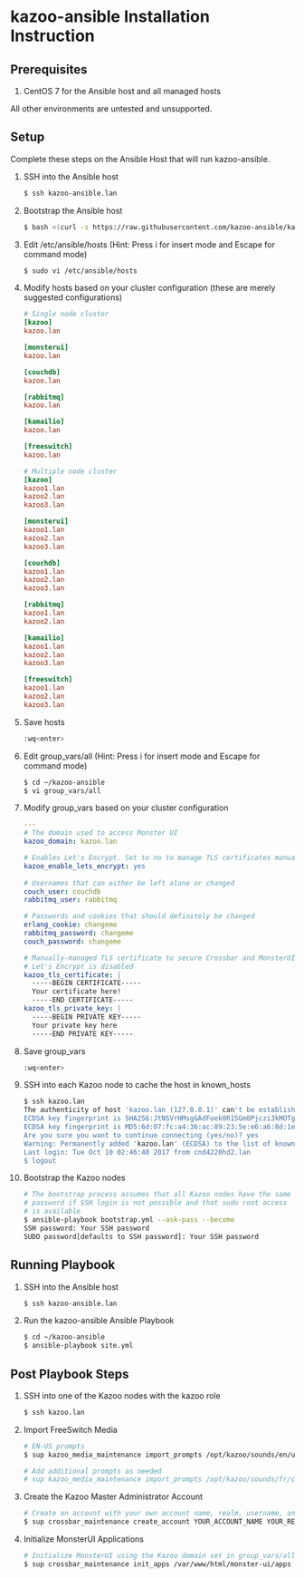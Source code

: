 # kazoo-ansible Installation Instruction

## Prerequisites
1. CentOS 7 for the Ansible host and all managed hosts

All other environments are untested and unsupported.

## Setup
Complete these steps on the Ansible Host that will run kazoo-ansible.

1. SSH into the Ansible host
   ```bash
   $ ssh kazoo-ansible.lan
   ```
2. Bootstrap the Ansible host
   ```bash
   $ bash <(curl -s https://raw.githubusercontent.com/kazoo-ansible/kazoo-ansible/master/ansible_host_bootstrap.sh)
   ```
3. Edit /etc/ansible/hosts (Hint: Press i for insert mode and Escape for command mode)
   ```bash
   $ sudo vi /etc/ansible/hosts
   ```
4. Modify hosts based on your cluster configuration (these are merely suggested configurations)
   ```ini
   # Single node cluster
   [kazoo]
   kazoo.lan
   
   [monsterui]
   kazoo.lan
   
   [couchdb]
   kazoo.lan
   
   [rabbitmq]
   kazoo.lan
   
   [kamailio]
   kazoo.lan
   
   [freeswitch]
   kazoo.lan
   
   # Multiple node cluster
   [kazoo]
   kazoo1.lan
   kazoo2.lan
   kazoo3.lan
   
   [monsterui]
   kazoo1.lan
   kazoo2.lan
   kazoo3.lan
   
   [couchdb]
   kazoo1.lan
   kazoo2.lan
   kazoo3.lan
   
   [rabbitmq]
   kazoo1.lan
   kazoo2.lan
   
   [kamailio]
   kazoo1.lan
   kazoo2.lan
   kazoo3.lan
   
   [freeswitch]
   kazoo1.lan
   kazoo2.lan
   kazoo3.lan
   ```
5. Save hosts
   ```bash
   :wq<enter>
   ```
6. Edit group_vars/all (Hint: Press i for insert mode and Escape for command mode)
   ```bash
   $ cd ~/kazoo-ansible
   $ vi group_vars/all
   ```
7. Modify group_vars based on your cluster configuration
   ```yaml
   ---
   # The domain used to access Monster UI
   kazoo_domain: kazoo.lan
   
   # Enables Let's Encrypt. Set to no to manage TLS certificates manually
   kazoo_enable_lets_encrypt: yes
    
   # Usernames that can either be left alone or changed
   couch_user: couchdb
   rabbitmq_user: rabbitmq
   
   # Passwords and cookies that should definitely be changed
   erlang_cookie: changeme
   rabbitmq_password: changeme
   couch_password: changeme
   
   # Manually-managed TLS certificate to secure Crossbar and MonsterUI if 
   # Let's Encrypt is disabled
   kazoo_tls_certificate: |
     -----BEGIN CERTIFICATE-----
     Your certificate here!
     -----END CERTIFICATE-----
   kazoo_tls_private_key: |
     -----BEGIN PRIVATE KEY-----
     Your private key here
     -----END PRIVATE KEY-----
   ```
8. Save group_vars
   ```bash
   :wq<enter>
   ```
9. SSH into each Kazoo node to cache the host in known_hosts
   ```bash
   $ ssh kazoo.lan
   The authenticity of host 'kazoo.lan (127.0.0.1)' can't be established.
   ECDSA key fingerprint is SHA256:JtNSVrHMsgGAdFoek0R15Gm0Pjczi3kMOTgNSic0dq4.
   ECDSA key fingerprint is MD5:6d:07:fc:a4:36:ac:89:23:5e:e6:a6:8d:1e:e6:fe:8d.
   Are you sure you want to continue connecting (yes/no)? yes
   Warning: Permanently added 'kazoo.lan' (ECDSA) to the list of known hosts.
   Last login: Tue Oct 10 02:46:40 2017 from cnd4220hd2.lan
   $ logout
   ```
10. Bootstrap the Kazoo nodes
    ```bash
    # The bootstrap process assumes that all Kazoo nodes have the same 
    # password if SSH login is not possible and that sudo root access 
    # is available
    $ ansible-playbook bootstrap.yml --ask-pass --become
    SSH password: Your SSH password
    SUDO password[defaults to SSH password]: Your SSH password
    ```
## Running Playbook
1. SSH into the Ansible host
   ```bash
   $ ssh kazoo-ansible.lan
   ```
2. Run the kazoo-ansible Ansible Playbook
   ```bash
   $ cd ~/kazoo-ansible
   $ ansible-playbook site.yml
   ```

## Post Playbook Steps
1. SSH into one of the Kazoo nodes with the kazoo role
   ```bash
   $ ssh kazoo.lan
   ```
2. Import FreeSwitch Media
   ```bash
   # EN-US prompts
   $ sup kazoo_media_maintenance import_prompts /opt/kazoo/sounds/en/us/
   
   # Add additional prompts as needed
   # sup kazoo_media_maintenance import_prompts /opt/kazoo/sounds/fr/ca fr-ca
   ```
3. Create the Kazoo Master Administrator Account
   ```bash
   # Create an account with your own account name, realm, username, and password
   $ sup crossbar_maintenance create_account YOUR_ACCOUNT_NAME YOUR_REALM YOUR_USERNAME YOUR_PASSWORD
   ```
4. Initialize MonsterUI Applications
   ```bash
   # Initialize MonsterUI using the Kazoo domain set in group_vars/all
   $ sup crossbar_maintenance init_apps /var/www/html/monster-ui/apps https://kazoo.lan/crossbar/v2
   ```


